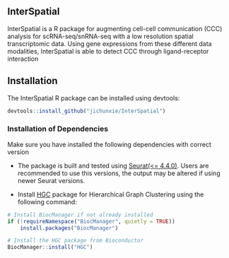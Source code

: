 ## InterSpatial

InterSpatial is a R package for augmenting cell-cell communication (CCC) analysis for scRNA-seq/snRNA-seq with a low resolution spatial transcriptomic data. Using gene expressions from these different data modalities, InterSpatial is able to detect CCC through ligand-receptor interaction



## Installation

The InterSpatial R package can be installed using devtools:

```r
devtools::install_github("jichunxie/InterSpatial")

```
### Installation of Dependencies

Make sure you have installed the following dependencies with correct version

- The package is built and tested using [Seurat(<= 4.4.0)](https://satijalab.org/seurat/). Users are recommended to use this versions, the output may be altered if using newer Seurat versions.

- Install [HGC](https://www.bioconductor.org/packages/devel/bioc/html/HGC.html) package for Hierarchical Graph Clustering using the following command:

```r
# Install BiocManager if not already installed
if (!requireNamespace("BiocManager", quietly = TRUE))
    install.packages("BiocManager")

# Install the HGC package from Bioconductor
BiocManager::install("HGC")
```



